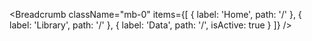 <Breadcrumb
	className="mb-0"
	items={[
		{ label: 'Home', path: '/' },
		{ label: 'Library', path: '/' },
		{ label: 'Data', path: '/', isActive: true }
	]}
/>
